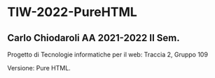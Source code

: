 # TIW-2022-PureHTML

## Carlo Chiodaroli AA 2021-2022 II Sem.

Progetto di Tecnologie informatiche per il web: Traccia 2, Gruppo 109

Versione: Pure HTML.
